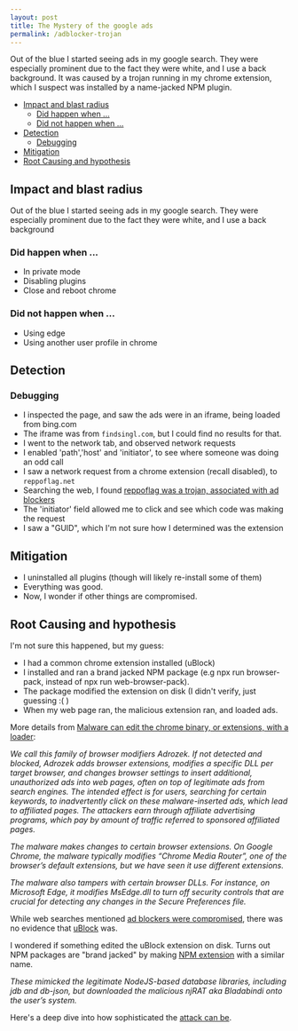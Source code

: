 ```yaml
---
layout: post
title: The Mystery of the google ads
permalink: /adblocker-trojan
---
```


Out of the blue I started seeing ads in my google search. They were especially prominent due to the fact they were white, and I use a back background. It was caused by a trojan running in my chrome extension, which I suspect was installed by a name-jacked NPM plugin.

<!-- prettier-ignore-start -->
<!-- vim-markdown-toc GFM -->

- [Impact and blast radius](#impact-and-blast-radius)
    - [Did happen when ...](#did-happen-when-)
    - [Did not happen  when ...](#did-not-happen--when-)
- [Detection](#detection)
    - [Debugging](#debugging)
- [Mitigation](#mitigation)
- [Root Causing and hypothesis](#root-causing-and-hypothesis)

<!-- vim-markdown-toc -->
<!-- prettier-ignore-end -->

## Impact and blast radius

Out of the blue I started seeing ads in my google search. They were especially prominent due to the fact they were white, and I use a back background

### Did happen when ...

- In private mode
- Disabling plugins
- Close and reboot chrome

### Did not happen when ...

- Using edge
- Using another user profile in chrome

## Detection

### Debugging

- I inspected the page, and saw the ads were in an iframe, being loaded from bing.com
- The iframe was from `findsingl.com`, but I could find no results for that.
- I went to the network tab, and observed network requests
- I enabled 'path','host' and 'initiator', to see where someone was doing an odd call
- I saw a network request from a chrome extension (recall disabled), to `reppoflag.net`
- Searching the web, I found [reppoflag was a trojan, associated with ad blockers](https://support.google.com/chrome/thread/75968285/trojan-warning-reppoflag-net?hl=en)
- The 'initiator' field allowed me to click and see which code was making the request
- I saw a "GUID", which I'm not sure how I determined was the extension

## Mitigation

- I uninstalled all plugins (though will likely re-install some of them)
- Everything was good.
- Now, I wonder if other things are compromised.

## Root Causing and hypothesis

I'm not sure this happened, but my guess:

- I had a common chrome extension installed (uBlock)
- I installed and ran a brand jacked NPM package (e.g npx run browser-pack, instead of npx run web-browser-pack).
- The package modified the extension on disk (I didn't verify, just guessing :( )
- When my web page ran, the malicious extension ran, and loaded ads.

More details from [Malware can edit the chrome binary, or extensions, with a loader](https://www.microsoft.com/security/blog/2020/12/10/widespread-malware-campaign-seeks-to-silently-inject-ads-into-search-results-affects-multiple-browsers/):

_We call this family of browser modifiers Adrozek. If not detected and blocked, Adrozek adds browser extensions, modifies a specific DLL per target browser, and changes browser settings to insert additional, unauthorized ads into web pages, often on top of legitimate ads from search engines. The intended effect is for users, searching for certain keywords, to inadvertently click on these malware-inserted ads, which lead to affiliated pages. The attackers earn through affiliate advertising programs, which pay by amount of traffic referred to sponsored affiliated pages._

_The malware makes changes to certain browser extensions. On Google Chrome, the malware typically modifies “Chrome Media Router”, one of the browser’s default extensions, but we have seen it use different extensions._

_The malware also tampers with certain browser DLLs. For instance, on Microsoft Edge, it modifies MsEdge.dll to turn off security controls that are crucial for detecting any changes in the Secure Preferences file._

While web searches mentioned [ad blockers were compromised](https://www.imperva.com/blog/the-ad-blocker-that-injects-ads/), there was no evidence that [uBlock](https://chrome.google.com/webstore/detail/ublock-origin/cjpalhdlnbpafiamejdnhcphjbkeiagm?hl=en) was.

I wondered if something edited the uBlock extension on disk. Turns out NPM packages are "brand jacked" by making [NPM extension](https://blog.sonatype.com/open-source-attacks-on-the-rise-top-8-malicious-packages-found-in-npm) with a similar name.

_These mimicked the legitimate NodeJS-based database libraries, including jdb and db-json, but downloaded the malicious njRAT aka Bladabindi onto the user’s system._

Here's a deep dive into how sophisticated the [attack can be]([https://blog.sonatype.com/bladabindi-njrat-rat-in-jdb.js-npm-malware).
